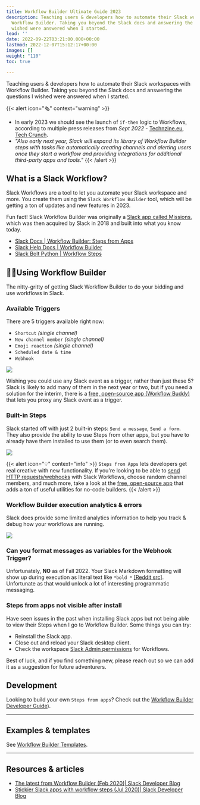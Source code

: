 ```yaml
---
title: Workflow Builder Ultimate Guide 2023
description: Teaching users & developers how to automate their Slack workspaces with
  Workflow Builder. Taking you beyond the Slack docs and answering the questions I
  wished were answered when I started.
lead: ''
date: 2022-09-22T03:21:00.000+00:00
lastmod: 2022-12-07T15:12:17+00:00
images: []
weight: "110"
toc: true

---
```

Teaching users & developers how to automate their Slack workspaces with Workflow Builder. Taking you beyond the Slack docs and answering the questions I wished were answered when I started.

{{< alert icon="🗞️" context="warning" >}}

* In early 2023 we should see the launch of `if-then` logic to Workflows, according to multiple press releases from _Sept 2022_ - [Technzine.eu](https://www.techzine.eu/news/devops/87761/slack-expands-workflow-builder-with-if-then-statements/), [Tech Crunch](https://techcrunch.com/2022/09/01/slack-gains-new-automation-features-including-conditional-logic-for-workflows/).
* _"Also early next year, Slack will expand its library of Workflow Builder steps with tasks like automatically creating channels and alerting users once they start a workflow and providing integrations for additional third-party apps and tools."_
  {{< /alert >}}

## What is a Slack Workflow?

Slack Workflows are a tool to let you automate your Slack workspace and more. You create them using the `Slack Workflow Builder` tool, which will be getting a ton of updates and new features in 2023.

Fun fact! Slack Workflow Builder was originally a [Slack app called Missions](https://www.robotsandpencils.com/work/high-tech/missions/), which was then acquired by Slack in 2018 and built into what you know today.

* [Slack Docs | Workflow Builder: Steps from Apps](https://api.slack.com/workflows/steps)
* [Slack Help Docs | Workflow Builder](https://slack.com/help/articles/360035692513-Guide-to-Workflow-Builder)
* [Slack Bolt Python | Workflow Steps](https://slack.dev/bolt-python/concepts#steps)

## 🏃‍♀️Using Workflow Builder

The nitty-gritty of getting Slack Workflow Builder to do your bidding and use workflows in Slack.

### Available Triggers

There are 5 triggers available right now:

* `Shortcut` _(single channel)_
* `New channel member` _(single channel)_
* `Emoji reaction` _(single channel)_
* `Scheduled date & time`
* `Webhook`

![](/images/workflows-built-in-triggers.png)

Wishing you could use any Slack event as a trigger, rather than just these 5? Slack is likely to add many of them in the next year or two, but if you need a solution for the interim, there is a [free, open-source app (Workflow Buddy)](https://github.com/happybara-io/WorkflowBuddy#-available-triggers) that lets you proxy any Slack event as a trigger.


### Built-in Steps

Slack started off with just 2 built-in steps: `Send a message`, `Send a form`.  They also provide the ability to use Steps from other apps, but you have to already have them installed to use them (or to even search them).

![](/images/workflows-built-in-actions.png)

{{< alert icon="💡" context="info" >}}
`Steps from Apps` lets developers get real creative with new functionality. If you're looking to be able to [send HTTP requests/webhooks](/docs/slack/slack-workflow-builder-http-request-tool/) with Slack Workflows, choose random channel members, and much more, take a look at the [free, open-source app](https://github.com/happybara-io/WorkflowBuddy) that adds a ton of useful utilities for no-code builders.
{{< /alert >}}

### Workflow Builder execution analytics & errors

Slack does provide some limited analytics information to help you track & debug how your workflows are running.

![](/images/workflow-analytics.png)

### Can you format messages as variables for the Webhook Trigger?

Unfortunately, **NO** as of Fall 2022. Your Slack Markdown formatting will show up during execution as literal text like `*bold *` [\[Reddit src\]](https://www.reddit.com/r/Slack/comments/lje1ps/possible_to_format_message_in_webhook_variable_as/).  Unfortunate as that would unlock a lot of interesting programmatic messaging.

### Steps from apps not visible after install

Have seen issues in the past when installing Slack apps but not being able to view their Steps when I go to Workflow Builder. Some things you can try:

* Reinstall the Slack app.
* Close out and reload your Slack desktop client.
* Check the workspace [Slack Admin permissions](https://slack.com/help/articles/360035822734-Manage-Workflow-Builder-access-and-permissions) for Workflows.

Best of luck, and if you find something new, please reach out so we can add it as a suggestion for future adventurers.

## Development

Looking to build your own `Steps from apps`? Check out the [Workflow Builder Developer Guide](/docs/slack/workflow-builder-developer-guide/)).

***

## Examples & templates

See [Workflow Builder Templates](/docs/slack/workflow-builder-templates/).

***

## Resources & articles

* [The latest from Workflow Builder (Feb 2020)| Slack Developer Blog](https://medium.com/slack-developer-blog/the-latest-from-workflow-builder-8e0278ddc569)
* [Stickier Slack apps with workflow steps (Jul 2020)| Slack Developer Blog](https://medium.com/slack-developer-blog/stickier-slack-apps-with-workflow-steps-68f24ce48311)